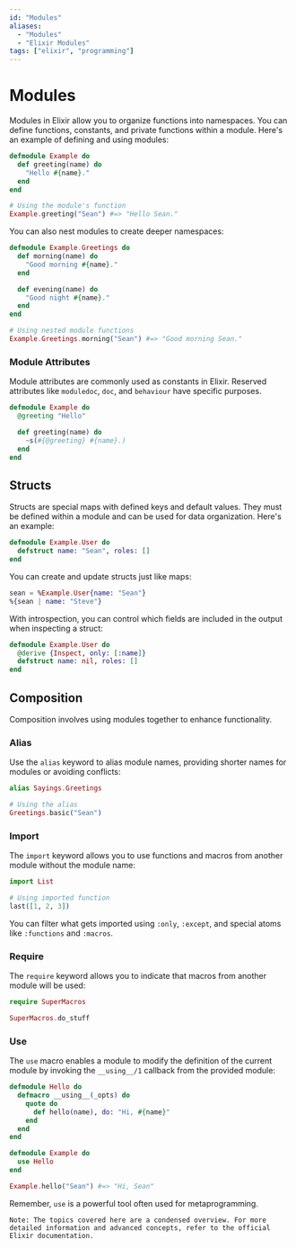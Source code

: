 ```yaml
---
id: "Modules"
aliases:
  - "Modules"
  - "Elixir Modules"
tags: ["elixir", "programming"]
---
```

# Modules
Modules in Elixir allow you to organize functions into namespaces. You can define functions, constants, and private functions within a module. Here's an example of defining and using modules:

```elixir
defmodule Example do
  def greeting(name) do
    "Hello #{name}."
  end
end

# Using the module's function
Example.greeting("Sean") #=> "Hello Sean."
```

You can also nest modules to create deeper namespaces:

```elixir
defmodule Example.Greetings do
  def morning(name) do
    "Good morning #{name}."
  end

  def evening(name) do
    "Good night #{name}."
  end
end

# Using nested module functions
Example.Greetings.morning("Sean") #=> "Good morning Sean."
```

### Module Attributes
Module attributes are commonly used as constants in Elixir. Reserved attributes like `moduledoc`, `doc`, and `behaviour` have specific purposes.

```elixir
defmodule Example do
  @greeting "Hello"

  def greeting(name) do
    ~s(#{@greeting} #{name}.)
  end
end
```

## Structs
Structs are special maps with defined keys and default values. They must be defined within a module and can be used for data organization. Here's an example:

```elixir
defmodule Example.User do
  defstruct name: "Sean", roles: []
end
```

You can create and update structs just like maps:

```elixir
sean = %Example.User{name: "Sean"}
%{sean | name: "Steve"}
```

With introspection, you can control which fields are included in the output when inspecting a struct:

```elixir
defmodule Example.User do
  @derive {Inspect, only: [:name]}
  defstruct name: nil, roles: []
end
```

## Composition
Composition involves using modules together to enhance functionality.

### Alias
Use the `alias` keyword to alias module names, providing shorter names for modules or avoiding conflicts:

```elixir
alias Sayings.Greetings

# Using the alias
Greetings.basic("Sean")
```

### Import
The `import` keyword allows you to use functions and macros from another module without the module name:

```elixir
import List

# Using imported function
last([1, 2, 3])
```

You can filter what gets imported using `:only`, `:except`, and special atoms like `:functions` and `:macros`.

### Require
The `require` keyword allows you to indicate that macros from another module will be used:

```elixir
require SuperMacros

SuperMacros.do_stuff
```

### Use
The `use` macro enables a module to modify the definition of the current module by invoking the `__using__/1` callback from the provided module:

```elixir
defmodule Hello do
  defmacro __using__(_opts) do
    quote do
      def hello(name), do: "Hi, #{name}"
    end
  end
end

defmodule Example do
  use Hello
end

Example.hello("Sean") #=> "Hi, Sean"
```

Remember, `use` is a powerful tool often used for metaprogramming.

```
Note: The topics covered here are a condensed overview. For more detailed information and advanced concepts, refer to the official Elixir documentation.
```